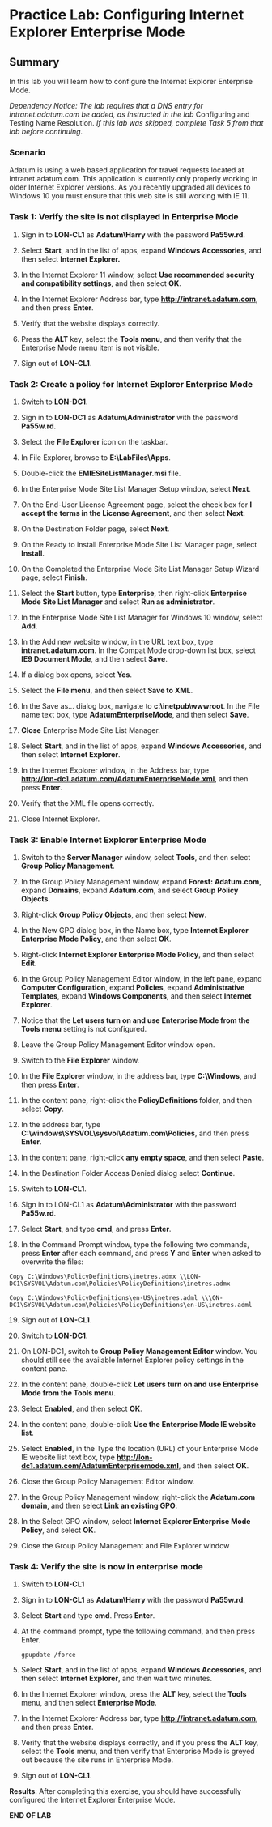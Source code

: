 # Practice Lab: Configuring Internet Explorer Enterprise Mode 

## Summary
In this lab you will learn how to configure the Internet Explorer Enterprise Mode.

_Dependency Notice: The lab requires that a DNS entry for intranet.adatum.com be added, as instructed in the lab_ Configuring and Testing Name Resolution. _If this lab was skipped, complete Task 5 from that lab before continuing._

### Scenario
Adatum is using a web based application for travel requests located at intranet.adatum.com. This application is currently only properly working in older Internet Explorer versions. As you recently upgraded all devices to Windows 10 you must ensure that this web site is still working with IE 11.


### Task 1: Verify the site is not displayed in Enterprise Mode
1.  Sign in to **LON-CL1** as **Adatum\\Harry** with the password **Pa55w.rd**.

2.  Select **Start**, and in the list of apps, expand **Windows
    Accessories**, and then select **Internet Explorer.**

3.  In the Internet Explorer 11 window, select **Use recommended security and compatibility settings**, and then select **OK**.

4.  In the Internet Explorer Address bar, type **http://intranet.adatum.com**,
    and then press **Enter**.

5.  Verify that the website displays correctly.

6.  Press the **ALT** key, select the **Tools menu**, and then verify that the Enterprise Mode menu item is not visible.

7.  Sign out of **LON-CL1**.

### Task 2: Create a policy for Internet Explorer Enterprise Mode
1.  Switch to **LON-DC1**.

2.  Sign in to **LON-DC1** as **Adatum\\Administrator** with the password **Pa55w.rd**.

3.  Select the **File Explorer** icon on the taskbar.

4.  In File Explorer, browse to **E:\\LabFiles\\Apps**.

5.  Double-click the **EMIESiteListManager.msi** file.

6.  In the Enterprise Mode Site List Manager Setup window, select **Next**.

7.  On the End-User License Agreement page, select the check box for **I accept
    the terms in the License Agreement**, and then select **Next**.

8.  On the Destination Folder page, select **Next**.

9.  On the Ready to install Enterprise Mode Site List Manager page, select
    **Install**.

10.  On the Completed the Enterprise Mode Site List Manager Setup Wizard page,
    select **Finish**.

11. Select the **Start** button, type **Enterprise**, then right-click **Enterprise
    Mode Site List Manager** and select **Run as administrator**.

12. In the Enterprise Mode Site List Manager for Windows 10 window, select
    **Add**.

13. In the Add new website window, in the URL text box, type
    **intranet.adatum.com**. In the Compat Mode drop-down list box, select **IE9
    Document Mode**, and then select **Save**.

14. If a dialog box opens, select **Yes**.

15. Select the **File menu**, and then select **Save to XML**.

16. In the Save as… dialog box, navigate to **c:\\inetpub\\wwwroot**. In the
    File name text box, type **AdatumEnterpriseMode**, and then select **Save**.

17. **Close** Enterprise Mode Site List Manager.

18. Select **Start**, and in the list of apps, expand **Windows
    Accessories**, and then select **Internet Explorer**.

19. In the Internet Explorer window, in the Address bar, type  
    **http://lon-dc1.adatum.com/AdatumEnterpriseMode.xml**, and then press
    **Enter**.

20. Verify that the XML file opens correctly.

21. Close Internet Explorer.

### Task 3: Enable Internet Explorer Enterprise Mode  

1.  Switch to the **Server Manager** window, select **Tools**, and then select
    **Group Policy Management**.

2.  In the Group Policy Management window, expand **Forest:
    Adatum.com**, expand **Domains**, expand **Adatum.com**, and select **Group
    Policy Objects**.

3.  Right-click **Group Policy Objects**, and then select **New**.

4.  In the New GPO dialog box, in the Name box, type **Internet Explorer Enterprise Mode Policy**,
    and then select **OK**.

5.  Right-click **Internet Explorer Enterprise Mode Policy**, and then select
    **Edit**.

6.  In the Group Policy Management Editor window, in the left pane, expand
    **Computer Configuration**, expand **Policies**, expand **Administrative
    Templates**, expand **Windows Components**, and then select **Internet
    Explorer**.

7.  Notice that the **Let users turn on and use Enterprise Mode from the Tools
    menu** setting is not configured.

8.  Leave the Group Policy Management Editor window open.

9.  Switch to the **File Explorer** window.

10. In the **File Explorer** window, in the address bar, type **C:\\Windows**, and
    then press **Enter**.

11. In the content pane, right-click the **PolicyDefinitions** folder, and then select
    **Copy**.

12. In the address bar, type **C:\\windows\\SYSVOL\\sysvol\\Adatum.com\\Policies**, and
    then press **Enter**.

13. In the content pane, right-click **any empty space**, and then select
    **Paste**.

14. In the Destination Folder Access Denied dialog select **Continue**.

15. Switch to **LON-CL1**.

16. Sign in to LON-CL1 as **Adatum\\Administrator** with the password **Pa55w.rd**.

17. Select **Start**, and type **cmd**, and press **Enter**.

18. In the Command Prompt window, type the following two commands, press
    **Enter** after each command, and press **Y** and **Enter** when asked to
    overwrite the files:    
``` 
Copy C:\Windows\PolicyDefinitions\inetres.admx \\LON-DC1\SYSVOL\Adatum.com\Policies\PolicyDefinitions\inetres.admx
```
```
Copy C:\Windows\PolicyDefinitions\en-US\inetres.adml \\\ON-DC1\SYSVOL\Adatum.com\Policies\PolicyDefinitions\en-US\inetres.adml
```

19.  Sign out of **LON-CL1**.

19.  Switch to **LON-DC1**.

20.  On LON-DC1, switch to **Group Policy Management Editor** window. You should
     still see the available Internet Explorer policy settings in the content
     pane.

21.  In the content pane, double-click **Let users turn on and use Enterprise Mode from the Tools menu**.

22.  Select **Enabled**, and then select **OK**.

23.  In the content pane, double-click **Use the Enterprise Mode IE website list**.

24.  Select **Enabled**, in the Type the location (URL) of your Enterprise Mode IE
     website list text box, type **http://lon-dc1.adatum.com/AdatumEnterprisemode.xml**, and then select
     **OK**.

25.  Close the Group Policy Management Editor window.

26.  In the Group Policy Management window, right-click the **Adatum.com domain**, and then select **Link an existing GPO**.

27.  In the Select GPO window, select **Internet Explorer Enterprise Mode
     Policy**, and select **OK**.

28. Close the Group Policy Management and File Explorer window

### Task 4: Verify the site is now in enterprise mode

1.  Switch to **LON-CL1**

2.  Sign in to **LON-CL1** as **Adatum\\Harry** with the password **Pa55w.rd**.

3.  Select **Start** and type **cmd**. Press **Enter**.

4.  At the command prompt, type the following command, and then press Enter. 

    `gpupdate /force`

5.  Select **Start**, and in the list of apps, expand **Windows Accessories**, and then select **Internet Explorer**, and then wait two minutes.

6.  In the Internet Explorer window, press the **ALT** key, select the **Tools**
    menu, and then select **Enterprise Mode**.

7.  In the Internet Explorer Address bar, type **http://intranet.adatum.com**,
    and then press **Enter**.

8.  Verify that the website displays correctly, and if you press the **ALT**
    key, select the **Tools** menu, and then verify that Enterprise Mode is
    greyed out because the site runs in Enterprise Mode.

9.  Sign out of **LON-CL1**.

**Results**: After completing this exercise, you should have successfully configured the Internet Explorer Enterprise Mode.

**END OF LAB**